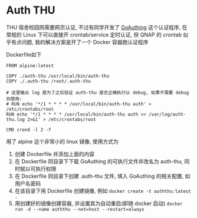 # Auth THU

THU 宿舍校园网需要网页认证, 不过有同学开发了 [GoAuthing](https://github.com/z4yx/GoAuthing) 这个认证程序, 在常规的 Linux 下可以直接开 crontab/service 定时认证, 但 QNAP 的 crontab 似乎有点问题, 我的解决方案是开了一个 Docker 容器跑认证程序

Dockerfile如下
```
FROM alpine:latest

COPY ./auth-thu /usr/local/bin/auth-thu
COPY ./.auth-thu /root/.auth-thu

# 这里输出 log 是为了之后验证 auth-thu 是否正确执行以 debug, 如果不需要 debug 则使用:
# RUN echo '*/1 * * * * /usr/local/bin/auth-thu auth' > /etc/crontabs/root
RUN echo '*/1 * * * * /usr/local/bin/auth-thu auth >> /var/log/auth-thu.log 2>&1' > /etc/crontabs/root

CMD crond -l 2 -f
```

用了 alpine 这个非常小的 linux 镜像, 使用方式为
1. 创建 Dockerfile 并添加上面的内容
2. 在 Dockerfile 同目录下下载 GoAuthing 的可执行文件并改名为 auth-thu, 同时赋以可执行权限
3. 在 Dockerfile 同目录下创建 .auth-thu 文件, 填入 GoAuthing 的相关配置, 如用户名密码
4. 在该目录下用 Dockerfile 创建镜像, 例如 `docker create -t auththu:latest .`
5. 用创建好的镜像创建容器, 并设置其为自动重启(即随 docker 启动) `docker run -d --name auththu --net=host --restart=always`